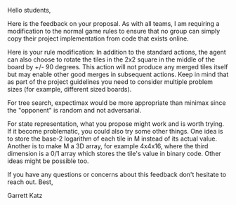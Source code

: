 Hello students,  

Here is the feedback on your proposal.  As with all teams, I am requiring a modification to the normal game rules to ensure that no group can simply copy their project implementation from code that exists online.  

Here is your rule modification: In addition to the standard actions, the agent can also choose to rotate the tiles in the 2x2 square in the middle of the board by +/- 90 degrees.  This action will not produce any merged tiles itself but may enable other good merges in subsequent actions.  Keep in mind that as part of the project guidelines you need to consider multiple problem sizes (for example, different sized boards).  

For tree search, expectimax would be more appropriate than minimax since the "opponent" is random and not adversarial.  

For state representation, what you propose might work and is worth trying.  If it become problematic, you could also try some other things.  One idea is to store the base-2 logarithm of each tile in M instead of its actual value.  Another is to make M a 3D array, for example 4x4x16, where the third dimension is a 0/1 array which stores the tile's value in binary code.  Other ideas might be possible too.  

If you have any questions or concerns about this feedback don't hesitate to reach out.  Best,  


Garrett Katz  